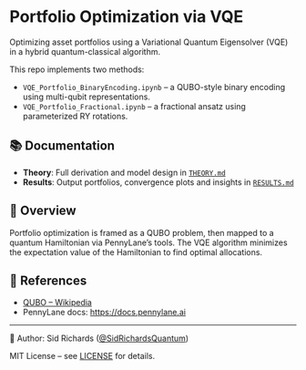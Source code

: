# Portfolio Optimization via VQE

Optimizing asset portfolios using a Variational Quantum Eigensolver (VQE) in a hybrid quantum-classical algorithm.

This repo implements two methods:

- `VQE_Portfolio_BinaryEncoding.ipynb` – a QUBO-style binary encoding using multi-qubit representations.
- `VQE_Portfolio_Fractional.ipynb` – a fractional ansatz using parameterized RY rotations.

## 📚 Documentation

- **Theory**: Full derivation and model design in [`THEORY.md`](THEORY.md)
- **Results**: Output portfolios, convergence plots and insights in [`RESULTS.md`](RESULTS.md)

## 🧠 Overview

Portfolio optimization is framed as a QUBO problem, then mapped to a quantum Hamiltonian via PennyLane’s tools. The VQE algorithm minimizes the expectation value of the Hamiltonian to find optimal allocations.

## 🧾 References

- [QUBO – Wikipedia](https://en.wikipedia.org/wiki/Quadratic_unconstrained_binary_optimization)
- PennyLane docs: https://docs.pennylane.ai

---

📘 Author: Sid Richards ([@SidRichardsQuantum](https://www.linkedin.com/in/sid-richards-21374b30b/))

MIT License – see [LICENSE](LICENSE) for details.
